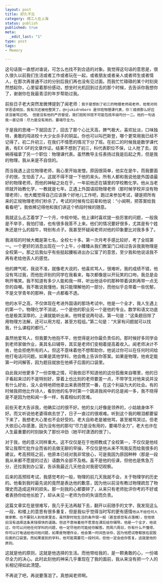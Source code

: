 ```yaml
--- 
layout: post
title: 好久不见
category: 靖江人在上海
status: publish
published: true
meta: 
  _edit_last: "1"
type: post
tags: 
- Memory

---
```


这句话我一直想对谁说，可怎么也找不到合适的对象。我觉得这句话的意思是，很久很久以前我们生活或者工作或者玩在一起，或者朋友或者亲人或者师生或者情人，在那次再普通不过的分别后我们再也没有见过面。而我忙忙碌碌的某个时刻突然想起你，心里留着那份感动，想坐时光机回到过去的那个时候，去告诉你我想你了，谢谢你在我最青涩的年岁帮助过我。

前些日子老大突然发微博提到了闻老师：`我于是想到了初三的物理老师闻老师，他常对同学恶语相加，我有次还被他整哭了。@njukidreborn 是邻班物理课代表，你丫成绩那么好应该没被骂过吧。 但是没有他的严厉督促，我们班和邻班不可能包揽年级均分一二。他的一句话我一直记得：尽力是没有用的，要竭尽全力。`

于是我的思绪一下就回去了，回去了那个心比天高，脾气极大，喜欢扯淡，口味独特，勇敢的闯进校十大少女杀手的铜盆。你也可以叫巴斯登，哪个更常用我已经不记得了。初二升初三，在我们不情愿的情况下分了班。在初二的时候我是数学课代表，有EX GF的文章作证。结果不想到了初三，科代表职位不保，让人抢了去，因祸得福拿了另一个职位：物理课代表。虽然教导主任表扬过我是后起之秀，但是我的物理，我从来是不自信的。

而当我遇上这位物理老师，我心里开始发憷。原因很简单，他实在是牛，而我要面子的很，生怕丢了人。这就不得不提一下他的来头。所有人都和我说他是外国语最好的物理老师，而他的神秘之处在于，一年前他还在镇里的学校教化学。他从当老师就开始教化学，一教就是七年。正遇上外国语招物理老师（那时候学校并没有物理老师），他大概觉得自己应该换个好地儿工作吧，跑过来参加考试，硬是把所有来的正规物理老师们秒杀了。考试的时候有位前辈和他说：“小闻啊，把答案给我看看吧”。我依稀记得他和我们讲这个桥段时候的随意。

我就这么忐忑着学了一个月，中规中矩。他上课时喜欢提一些厉害的问题，一般我是不举手，我怕打错，也有很多我答不上来。他们的情况要好很多，尤其是有个姓朱还是什么的超牛，特别有点子。我甚至怀疑闻老师对他的印象要比对我多多了。

我进班的时候大概是第七名，全校七十多。第一次月考手感比较好，考了全班第一。一个更好的消息出现在一个上午，小臻臻从我们教室门口经过告诉我我物理是全校第一。那之后我似乎有些挺起腰板进出办公室了的意思，至少我和他说话我不再有老给他丢人的感觉。

他的脾气呢，我说不准，就像老大说的，他喜欢骂人，很难听。我的成绩不错，他没有骂过我，而他批评别的同学在我看来，每次都像是以开玩笑的口吻，我总是会咧开嘴笑。我不知道有多少人能和我一样，听出他话中的那种带着讽刺再带一点无奈的自嘲。我不敢说我懂他，我只能理解他的一部分，而他似乎总带着一些忧郁，不是文学青年的那种，我一点都看不透。

他的水平之高，不仅体现在考进外国语的那场考试中。他是一个全才，我人生遇上的第一个。物理化学不消说，一个是他的职业另一个是他的专业。数学和语文功底也是极其深厚的，上课就能听出来。他特爱说两句话，第一句是：“这条题目除了用物理方法解，还可以用方程，甚至方程组。”第二句是：“大家有问题就可以找我，什么课程的都行。”

虽然他爱骂人，但我要为他抱不平，他觉得是对你最负责任的。那时候好多同学会到老师家做作业，美其名曰辅导，其实是老师们变相着提高着收入。闻老师决计不肯，他会拒绝所有的人。但这不意味着他不想帮助你，他说过你可以在任何时间给他打电话问问题。如果是其他学科，他会晚上告诉你答案。如果是物理，他肯定能第一时间解答，因为题目就放在他裤子后面的口袋里。

自此我对他更多了一份崇敬之情，可我依旧不知道他的这份孤傲来自哪里，他的日子看起来过的不是特别好，穿着上也比别的老师要差一点，不带学生对他来说并没有什么好处，没人会特地把他拿出来表扬赞赏一番，在这个利益为大的社会。有的时候我把他比作诗人，看到他的名字时第一个跳进我闹中的总是闻一多，我不晓得是不是因为他和闻一多一样，有着相似的苦难。

前些天老大告诉我，他确实过的很不好。他的女儿好像是领养的，小姑娘身体不好。而又听说他老婆得病去世了，日子一直过的很艰难。听到这个我的眼泪都要留下来了，我想老大心里也不会好受的。老大自称老是被他骂，甚至被骂哭过。但老大依旧心存感激，因为没有他的那句“尽力是没有用的，要竭尽全力”，老大也许在人生最重要的时刻缺失了那份冲劲（她平时潇洒的很了）。

对于我，他的意义同样重大。这不仅仅是在于他把教成了全校第一，不仅仅是他经常让我帮忙批作业而省的去做无聊的早操，不仅仅是他从来不骂我反而给我很多的建议。考高预班之前，他原本已经对我非常放心，可是我因为原因种种（那是一段我从来都不愿提的过去）语数外全部不及格。虽不是他的任课，但他也是焦急万分，还拉我到办公室，告诉我最近几天他会对我密切观察。

后来的高预班考试，我感觉考的一般，物理的前几天我就不会，关于物理学的历史的。他看到我时最先说的竟然是表达他的歉意，因为他以前没有教过物理疏忽了物理史而造成这样的损失。那一刻我的心都要碎了，从来只有老师批评你考的不好或者表扬你给他长脸了，却从未见一老师为你的失误而负责。

这篇文章实在是很难写，我几乎无法再敲下去，翻开以前随手的文字，我发现这么一段，和楼上的意思有很多重复，但是我似乎觉得当时写的更有感情`他从不给任何人做家教，也不要别人到他家里去，虽然那时他生活的条件很一般（甚至感觉有点落魄），但他依旧没有选择这条来钱很快的道路。但这不意味着他不愿意在课后给你辅导。他是一个全才，他说过，你可以问他任何学科的问题，他一定尽他的可能给你解答。而周六周日，你有什么不懂得，你可以打电话给他问他问题，如果是物理作业，他会第一时间告诉你，因为他把试卷都放在屁股后面的口袋里。而如果是别的学科，他可能需要花一段时间，但他一定会给你答复。这就是他的原则。`

这就是他的原则，这就是他选择的生活。而他带给我的，是一颗勇敢的心，一份竭尽全力的决心。此时此刻他的神采几乎重现在了我的面前，我从来没有把一个人的长相记得如此清楚。

不再说了吧，再说要落泪了。真想闻老师啊。
